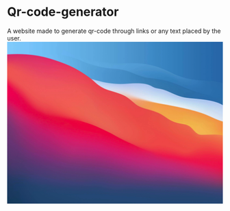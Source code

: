 # Qr-code-generator
A website made to generate qr-code through links or any text placed by the user.
<br>
<img src="744shots_so.png" alt="example_png2">

